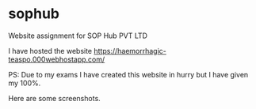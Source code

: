 # sophub
Website assignment for SOP Hub PVT LTD

I have hosted the website 
https://haemorrhagic-teaspo.000webhostapp.com/

PS: Due to my exams I have created this website in hurry but I have given my 100%.

Here are some screenshots.



